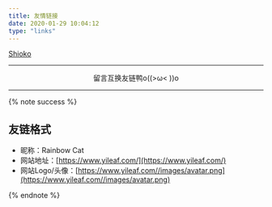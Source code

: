 ```yaml
---
title: 友情链接
date: 2020-01-29 10:04:12
type: "links"
---
```


<base href="/links/">

<link rel="stylesheet" href="link.css" type="text/css">

<div>
    <div class="links-content">
        <div class="link-navigation">
        <div class="card"><a href="https://co5.me" target="_blank" data-pjax-state="">
        <div class="thumb" style="background: url( https://co5.me//images/avatar.png);"></div></a><div class="card-header"><div><a href="https://co5.me" target="_blank" data-pjax-state="">Shioko</a></div></div></div>
        </div>
    </div>
</div>

------

<div style="text-align:center;">
	<span class="with-love" id="animate1"><i class="fa fa-heart"></i></span>
	留言互换友链鸭o((>ω< ))o
	<span class="with-love" id="animate2"><i class="fa fa-heart"></i></span>
</div>

------

{% note success %}

## 友链格式

- 昵称：Rainbow Cat
- 网站地址：[https://www.yileaf.com/](https://www.yileaf.com/)
- 网站Logo/头像：[https://www.yileaf.com//images/avatar.png](https://www.yileaf.com//images/avatar.png)

{% endnote %}

<!--<script src="link.js" type="text/javascript"></script>-->